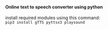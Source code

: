 #### Online text to speech converter using python

install required modules using this command:<br>
`pip3 install gTTS pyttsx3 playsound`
